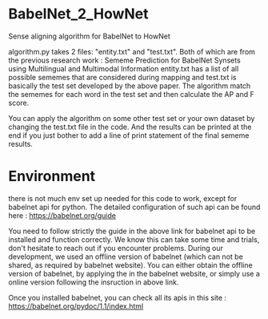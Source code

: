 # BabelNet_2_HowNet
Sense aligning algorithm for BabelNet to HowNet

algorithm.py takes 2 files: "entity.txt" and "test.txt". Both of which are from the previous research work : Sememe Prediction for BabelNet Synsets using Multilingual and Multimodal Information
entity.txt has a list of all possible sememes that are considered during mapping and test.txt is basically the test set developed by the above paper. The algorithm match the sememes for each word in the test set and then calculate the AP and F score. 

You can apply the algorithm on some other test set or your own dataset by changing the test.txt file in the code. And the results can be printed at the end if you just bother to add a line of print statement of the final sememe results. 



# Environment 
there is not much env set up needed for this code to work, except for babelnet api for python. The detailed configuration of such api can be found here : https://babelnet.org/guide

You need to follow strictly the guide in the above link for babelnet api to be installed and function correctly. We know this can take some time and trials, don't hesitate to reach out if you encounter problems. During our development, we used an offline version of babelnet (which can not be shared, as required by babelnet website). You can either obtain the offline version of babelnet, by applying the in the babelnet website, or simply use a online version following the insruction in above link. 


Once you installed babelnet, you can check all its apis in this site : https://babelnet.org/pydoc/1.1/index.html
